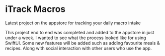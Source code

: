 # iTrack Macros
Latest project on the appstore for tracking your daily macro intake

This project end to end was completed and added to the appstore in just under a week. I wanted to see
what the process looked like for using SwiftUI. Some new features will be added such as adding favourite meals
& recipes. Along with social interaction with other users who use the app.



